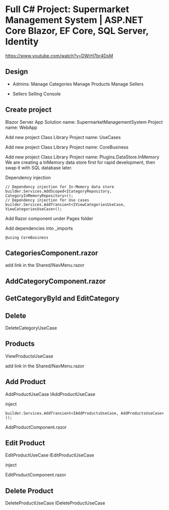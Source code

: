 # Full C# Project: Supermarket Management System | ASP.NET Core Blazor, EF Core, SQL Server, Identity
https://www.youtube.com/watch?v=DWrH7br4DsM

## Design
- Admins:
Manage Categories
Manage Products
Manage Sellers

- Sellers
Selling Console


## Create project
Blazor Server App
Solution name: SupermarketManagementSystem
Project name: WebApp

Add new project
Class Library
Project name: UseCases

Add new project
Class Library
Project name: CoreBusiness

Add new project
Class Library
Project name: Plugins.DataStore.InMemory
We are creating a InMemory data store first for rapid development, then swap it with SQL database later.


Dependency injection
```
// Dependency injection for In-Memory data store
builder.Services.AddScoped<ICategoryRepository, CategoryInMemoryRepository>();
// Dependency injection for Use cases
builder.Services.AddTransient<IViewCategoriesUseCase, ViewCategoriesUseCase>();

```

Add Razor component under Pages folder

Add dependencies into _imports
```
@using CoreBusiness
```
## CategoriesComponent.razor
add link in the Shared/NavMenu.razor

## AddCategoryComponent.razor


## GetCategoryById and EditCategory 

## Delete
DeleteCategoryUseCase


## Products
ViewProductsUseCase

add link in the Shared/NavMenu.razor


## Add Product
AddProductUseCase
IAddProductUseCase

inject
```
builder.Services.AddTransient<IAddProductsUseCase, AddProductsUseCase>();
```

AddProductComponent.razor


## Edit Product
EditProductUseCase
IEditProductUseCase

inject

EditProductComponent.razor


## Delete Product
DeleteProductUseCase
IDeleteProductUseCase
